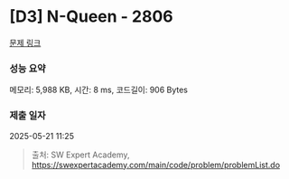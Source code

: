 # [D3] N-Queen - 2806 

[문제 링크](https://swexpertacademy.com/main/code/problem/problemDetail.do?contestProbId=AV7GKs06AU0DFAXB) 

### 성능 요약

메모리: 5,988 KB, 시간: 8 ms, 코드길이: 906 Bytes

### 제출 일자

2025-05-21 11:25



> 출처: SW Expert Academy, https://swexpertacademy.com/main/code/problem/problemList.do